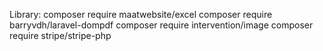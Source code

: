 Library:
composer require maatwebsite/excel
composer require barryvdh/laravel-dompdf
composer require intervention/image
composer require stripe/stripe-php
